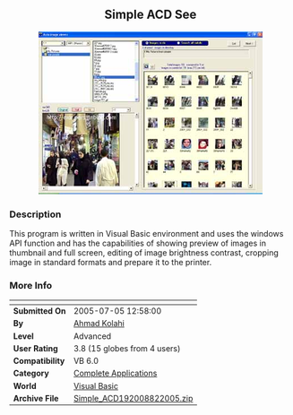 ﻿<div align="center">

## Simple ACD See

<img src="PIC200582450373825.jpg">
</div>

### Description

This program is written in Visual Basic environment and uses the windows API function and has the capabilities of showing preview of images in thumbnail and full screen, editing of image brightness contrast, cropping image in standard formats and prepare it to the printer.
 
### More Info
 


<span>             |<span>
---                |---
**Submitted On**   |2005-07-05 12:58:00
**By**             |[Ahmad Kolahi](https://github.com/Planet-Source-Code/PSCIndex/blob/master/ByAuthor/ahmad-kolahi.md)
**Level**          |Advanced
**User Rating**    |3.8 (15 globes from 4 users)
**Compatibility**  |VB 6\.0
**Category**       |[Complete Applications](https://github.com/Planet-Source-Code/PSCIndex/blob/master/ByCategory/complete-applications__1-27.md)
**World**          |[Visual Basic](https://github.com/Planet-Source-Code/PSCIndex/blob/master/ByWorld/visual-basic.md)
**Archive File**   |[Simple\_ACD192008822005\.zip](https://github.com/Planet-Source-Code/ahmad-kolahi-simple-acd-see__1-62036/archive/master.zip)








